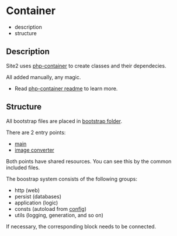 # Container

- description
- structure

## Description

Site2 uses [php-container](https://github.com/Romchik38/php-container) to create classes and their dependecies.

All added manually, any magic.

- Read [php-container readme](https://github.com/Romchik38/php-container/blob/main/README.MD) to learn more.

## Structure

All bootstrap files are placed in [bootstrap folder](./../../app/bootstrap/).

There are 2 entry points:

- [main](./../../app/bootstrap_http_sql.php)
- [image converter](./../../app/bootstrap_img.php)

Both points have shared resources. You can see this by the common included files.

The boostrap system consists of the following groups:

- http (web)
- persist (databases)
- application (logic)
- consts (autoload from [config](./../../app/config/))
- utils (logging, generation, and so on)

If necessary, the corresponding block needs to be connected.
